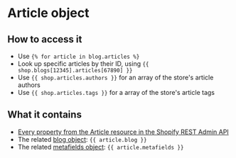 # Article object

## How to access it

* Use `{% for article in blog.articles %}` 
* Look up specific articles by their ID, using `{{ shop.blogs[12345].articles[67890] }}`
* Use `{{ shop.articles.authors }}` for an array of the store's article authors
* Use `{{ shop.articles.tags }}` for a array of the store's article tags

## What it contains

* [Every property from the Article resource in the Shopify REST Admin API](https://shopify.dev/docs/admin-api/rest/reference/online-store/article)
* The related [blog object](blog.md): `{{ article.blog }}`
* The related [metafields object](metafields.md): `{{ article.metafields }}`  

